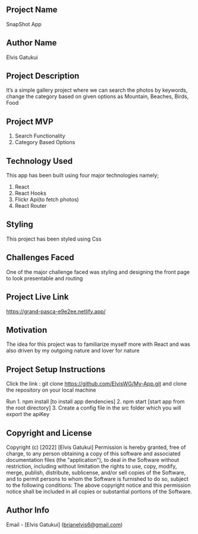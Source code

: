 ## Project Name
SnapShot App

## Author Name
Elvis Gatukui

## Project Description
It’s a simple gallery project where we can search the photos by keywords, change the category based on given options as Mountain, Beaches, Birds, Food

## Project MVP
1. Search Functionality
2. Category Based Options


## Technology Used
This app has been built using four major technologies namely;
1. React
2. React Hooks
3. Flickr Api(to fetch photos)
4. React Router

## Styling
This project has been styled using Css


## Challenges Faced
One of the major challenge faced was styling and designing the front page to look presentable and routing

## Project Live Link
https://grand-pasca-e9e2ee.netlify.app/


## Motivation
The idea for this project was to familiarize myself more with React and was also driven by my outgoing nature and lover for nature

## Project Setup Instructions
Click the link : git clone https://github.com/ElvisWG/My-App.git and clone the repository on your local machine

Run 1. npm install [to install app dendencies]
    2. npm start [start app from the root directory]
    3. Create a config file in the src folder which you will export the apiKey




## Copyright and License

Copyright (c) [2022] [Elvis Gatukui] Permission is hereby granted, free of charge, to any person obtaining a copy of this software and associated documentation files (the "application"), to deal in the Software without restriction, including without limitation the rights to use, copy, modify, merge, publish, distribute, sublicense, and/or sell copies of the Software, and to permit persons to whom the Software is furnished to do so, subject to the following conditions: The above copyright notice and this permission notice shall be included in all copies or substantial portions of the Software.

## Author Info
Email - [Elvis Gatukui] (brianelvis6@gmail.com)






